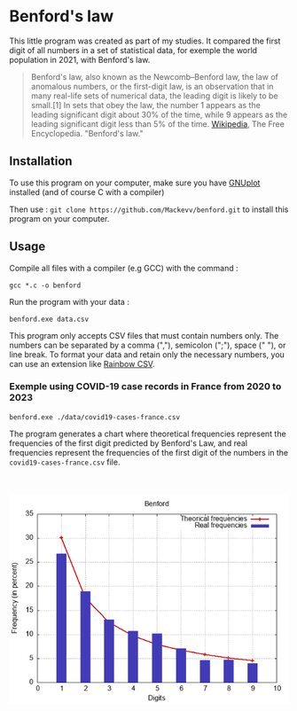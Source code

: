 # Benford's law

This little program was created as part of my studies. It compared the first digit of all numbers in a set of statistical data, for exemple the world population in 2021, with Benford's law.

> Benford's law, also known as the Newcomb–Benford law, the law of anomalous numbers, or the first-digit law, is an observation that in many real-life sets of numerical data, the leading digit is likely to be small.[1] In sets that obey the law, the number 1 appears as the leading significant digit about 30% of the time, while 9 appears as the leading significant digit less than 5% of the time. [Wikipedia](https://en.wikipedia.org/wiki/Benford%27s_law), The Free Encyclopedia. "Benford's law."

## Installation

To use this program on your computer, make sure you have [GNUplot](https://sourceforge.net/projects/gnuplot/) installed (and of course C with a compiler)

Then use : `git clone https://github.com/Mackevv/benford.git` to install this program on your computer.

## Usage

Compile all files with a compiler (e.g GCC) with the command :
```
gcc *.c -o benford
```
Run the program with your data :
```
benford.exe data.csv
```

This program only accepts CSV files that must contain numbers only. The numbers can be separated by a comma (","), semicolon (";"), space (" "), or line break. To format your data and retain only the necessary numbers, you can use an extension like [Rainbow CSV](https://marketplace.visualstudio.com/items?itemName=mechatroner.rainbow-csv).

### Exemple using COVID-19 case records in France from 2020 to 2023

```
benford.exe ./data/covid19-cases-france.csv
```

The program generates a chart where theoretical frequencies represent the frequencies of the first digit predicted by Benford's Law, and real frequencies represent the frequencies of the first digit of the numbers in the `covid19-cases-france.csv` file.

<div style="display: flex; justify-content: center; margin-top:50px;">
  <img src="./charts/covid19-cases-france.png">
</div>